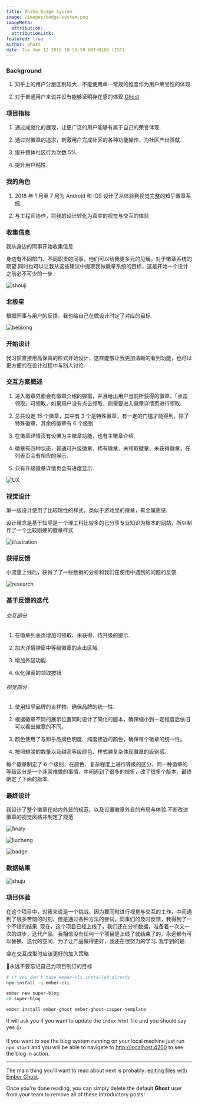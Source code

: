 ```yaml
---
title: Zhihu Badge System
image: /images/badge-system.png
imageMeta:
  attribution:
  attributionLink:
featured: true
author: ghost
date: Tue Jun 12 2018 18:59:59 GMT+0100 (IST)
---
```


### Background

1. 知乎上的用户分层区别较大，不能使用单一常规的维度作为用户荣誉性的体现.

2. 对于普通用户来说并没有能够证明存在感的体现.[Ghost](https://ghost.org/pricing/)

### 项目指标

1. 通过成就化的展现，让更广泛的用户能够有属于自己的荣誉体现.

2. 通过对徽章的追求，刺激用户完成社区的各种功能操作，为社区产出贡献.

3. 提升整体社区行为次数 5%.

4. 提升用户粘性.

### 我的角色

1. 2018 年 1 月至 7 月为 Android 和 iOS 设计了从体验到视觉完整的知乎徽章系统.

2. 与工程师协作，将我的设计转化为真实的视觉与交互的体验

### 收集信息

我从身边的同事开始收集信息.

身边有不同部门、不同职责的同事，他们可以给我更多元的见解，对于徽章系统的期望.同时也可以让我从这些建议中提取我做徽章系统的目标，这是开始一个设计之前必不可少的一步.

![shouji](/images/shouji.png)

### 北极星

根据同事与用户的反馈，我也给自己在做设计时定了对应的目标.

![beijixing](/images/beijixing.png)

### 开始设计
我习惯直接用高保真的形式开始设计，这样能够让我更加清晰的看到功能，也可以更方便的在设计过程中与别人讨论.

### 交互方案概述

1. 进入徽章界面会有徽章介绍的弹窗，并且给出用户当前所获得的徽章，「点击领取」可领取，如果用户没有点击领取，则需要进入徽章详情页进行领取.

2. 总共设定 15 个徽章，其中有 3 个是特殊徽章，有一定的门槛才能得到，除了特殊徽章，其余的徽章有 6 个级别.

3. 在徽章详情页有设置为主徽章功能，也有主徽章介绍.

4. 徽章有四种状态，普通可升级徽章、稀有徽章、未领取徽章、未获得徽章，在列表页会有相应的展示.

5. 只有升级徽章详情页会有进度显示.

![UX](/images/UX.png)

### 视觉设计

第一版设计使用了比较理性的样式，类似于游戏里的徽章，有金属质感.

设计理念是基于知乎是一个理工科比较多的已分享专业知识为根本的网站，所以制作了一个比较刚硬的徽章样式. 

![illustration](/images/illustration.png)

### 获得反馈

小流量上线后，获得了了一些数据的分析和我们在使用中遇到的问题的反馈.

![research](/images/research.png)

### 基于反馈的迭代

###### 交互部分

1. 在徽章列表页增加可领取、未获得、待升级的提示.

2. 加大详情弹窗中等级徽章的点击区域.

3. 增加外显功能.

4. 优化弹窗的领取按钮

###### 视觉部分

1. 使用知乎品牌的吉祥物，确保品牌的统一性.

2. 根据徽章不同的展示位置同时设计了简化的版本，确保缩小到一定程度后依旧可以看出徽章的不同。

3. 颜色使用了与知乎品牌色明度、纯度接近的颜色，确保每个徽章的统一性。

4. 按照翅膀的数量以及越高等级颜色、样式越复杂体现徽章的级别感。

每个徽章制定了 6 个级别，在颜色、复杂程度上进行等级的区分，同一种徽章的等级区分是一个非常难做的事情，中间遇到了很多的挫折，改了很多个版本，最终确定了下面的版本.

### 最终设计

我设计了整个徽章在站内外显的规范，以及设置徽章外显的布局与体验.不断改进徽章的视觉风格并制定了规范.

![finaly](/images/finaly.png)

![liucheng](/images/liucheng.png)

![badge](/images/badge.png)

### 数据结果

![shuju](/images/shuju.png)

### 项目体验

在这个项目中，对我来说是一个挑战，因为要同时进行视觉与交互的工作，中间遇到了很多苦恼的时刻，但是通过各种方法的尝试，同事们的及时反馈，我得到了一个不错的结果. 现在，这个项目已经上线了，我们还在分析数据，准备着一次又一次的进步，迭代产品，我相信没有任何一个项目是上线了就结束了的，永远都有可以替换、迭代的空间，为了让产品做得更好，我还在很努力的学习.
我学到的是:

😁在交互成型时应该更好的加入策略

🎉永远不要忘记自己为项目制订的目标

```sh
# if you don't have ember-cli installed already
npm install -g ember-cli

ember new super-blog
cd super-blog

ember install ember-ghost ember-ghost-casper-template
```

It will ask you if you want to update the `index.html` file and you should say yes 👍

If you want to see the blog system running on your local machine just run `npm start` and you will
be able to navigate to  [http://localhost:4200](http://localhost:4200) to see the blog in action.

---

The main thing you'll want to read about next is probably: [editing files with Ember Ghost](/the-editor/).

Once you're done reading, you can simply delete the default **Ghost** user from your team to remove all of these introductory posts!
